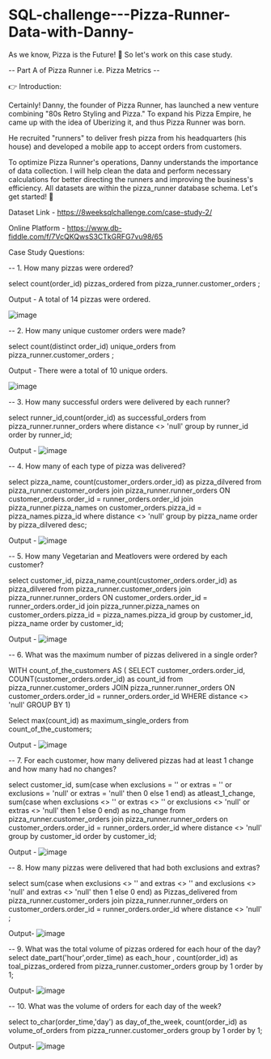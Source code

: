 # SQL-challenge---Pizza-Runner-Data-with-Danny-
As we know, Pizza is the Future! 🍕 So let's work on this case study. 

-- Part A of Pizza Runner i.e. Pizza Metrics --

👉 Introduction:

Certainly! Danny, the founder of Pizza Runner, has launched a new venture combining "80s Retro Styling and Pizza."
To expand his Pizza Empire, he came up with the idea of Uberizing it, and thus Pizza Runner was born.

He recruited "runners" to deliver fresh pizza from his headquarters (his house) and developed a mobile app to accept orders from customers.

To optimize Pizza Runner's operations, Danny understands the importance of data collection. I will help clean the data and perform necessary calculations for better 
directing the runners and improving the business's efficiency. All datasets are within the pizza_runner database schema. Let's get started! 🍕

Dataset Link - https://8weeksqlchallenge.com/case-study-2/

Online Platform - https://www.db-fiddle.com/f/7VcQKQwsS3CTkGRFG7vu98/65

Case Study Questions: 

-- 1. How many pizzas were ordered?

select count(order_id) pizzas_ordered
from pizza_runner.customer_orders ;

Output - A total of 14 pizzas were ordered. 

![image](https://github.com/NayamSoni/SQL-challenge---Pizza-Runner-Data-with-Danny-/assets/98815102/85ba11c2-b3b4-4d6e-86f7-7312783dcd8b)


-- 2. How many unique customer orders were made?

select count(distinct order_id) unique_orders
from pizza_runner.customer_orders ;

Output - There were a total of 10 unique orders. 

![image](https://github.com/NayamSoni/SQL-challenge---Pizza-Runner-Data-with-Danny-/assets/98815102/79163fa9-940c-4970-8dcc-b33491a89474)


-- 3. How many successful orders were delivered by each runner?

select runner_id,count(order_id) as successful_orders
from pizza_runner.runner_orders 
where distance <> 'null'
       group by runner_id
       order by runner_id;

Output  - ![image](https://github.com/NayamSoni/SQL-challenge---Pizza-Runner-Data-with-Danny-/assets/98815102/e95f4727-bc62-488e-8fd6-fb0d39600b3d)

-- 4. How many of each type of pizza was delivered?   

select pizza_name, count(customer_orders.order_id) as pizza_dilvered
from pizza_runner.customer_orders join pizza_runner.runner_orders 
ON customer_orders.order_id = runner_orders.order_id
join pizza_runner.pizza_names
on customer_orders.pizza_id = pizza_names.pizza_id
where distance <> 'null'
group by pizza_name
order by pizza_dilvered desc;


Output - ![image](https://github.com/NayamSoni/SQL-challenge---Pizza-Runner-Data-with-Danny-/assets/98815102/17a08ef7-eba6-46ac-9469-5b53fd046e23)

-- 5. How many Vegetarian and Meatlovers were ordered by each customer?

select customer_id, pizza_name,count(customer_orders.order_id) as pizza_dilvered
from pizza_runner.customer_orders join pizza_runner.runner_orders 
ON customer_orders.order_id = runner_orders.order_id
join pizza_runner.pizza_names
on customer_orders.pizza_id = pizza_names.pizza_id
group by customer_id, pizza_name
order by customer_id;

Output - ![image](https://github.com/NayamSoni/SQL-challenge---Pizza-Runner-Data-with-Danny-/assets/98815102/66efd9ad-b727-48a8-b449-123b967c802f)

-- 6. What was the maximum number of pizzas delivered in a single order?

 WITH count_of_the_customers AS
 (
 SELECT customer_orders.order_id,
 COUNT(customer_orders.order_id) as count_id
 from pizza_runner.customer_orders JOIN pizza_runner.runner_orders
 ON customer_orders.order_id = runner_orders.order_id
 WHERE distance <> 'null'
 GROUP BY 1)
    
 Select max(count_id) as maximum_single_orders
 from count_of_the_customers;

Output - ![image](https://github.com/NayamSoni/SQL-challenge---Pizza-Runner-Data-with-Danny-/assets/98815102/8518c3ed-4866-407a-86c9-40854e37ad03)

-- 7. For each customer, how many delivered pizzas had at least 1 change and how many had no changes?

select customer_id,
        sum(case when exclusions = '' or extras = '' or exclusions = 'null' or extras = 'null' then 0 else 1 end) as atleast_1_change, 
         sum(case when exclusions <> '' or extras <> '' or exclusions <> 'null' or extras <> 'null' then 1 else 0    end) as no_change
 from pizza_runner.customer_orders join pizza_runner.runner_orders
 on customer_orders.order_id = runner_orders.order_id
 where distance <> 'null'
 group by customer_id
 order by customer_id;

Output - ![image](https://github.com/NayamSoni/SQL-challenge---Pizza-Runner-Data-with-Danny-/assets/98815102/7918e944-781c-4f21-9501-127ccbcc2a2f)

 -- 8. How many pizzas were delivered that had both exclusions and extras?
 
 select 
            sum(case when exclusions <> '' and extras <> '' and exclusions <> 'null' and extras <> 'null'
            then 1
            else 0 
            end) as Pizzas_delivered
 from pizza_runner.customer_orders join pizza_runner.runner_orders
 on customer_orders.order_id = runner_orders.order_id
 where distance <> 'null' ;

 Output- ![image](https://github.com/NayamSoni/SQL-challenge---Pizza-Runner-Data-with-Danny-/assets/98815102/34a2f5f1-ee33-41fa-af3d-60f6104aa336)

 
 -- 9. What was the total volume of pizzas ordered for each hour of the day?
select date_part('hour',order_time) as each_hour , count(order_id) as toal_pizzas_ordered 
from pizza_runner.customer_orders
group by 1 
order by 1;

 Output- ![image](https://github.com/NayamSoni/SQL-challenge---Pizza-Runner-Data-with-Danny-/assets/98815102/cef61c6f-2423-4f41-960a-4f3cb2ffde81)

 
-- 10. What was the volume of orders for each day of the week?

select to_char(order_time,'day') as day_of_the_week,
count(order_id) as volume_of_orders
from pizza_runner.customer_orders
group by 1
order by 1;

 Output- ![image](https://github.com/NayamSoni/SQL-challenge---Pizza-Runner-Data-with-Danny-/assets/98815102/0323134d-ffb3-4426-8a48-449a8884c526)

